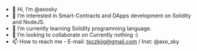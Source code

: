 - 👋 Hi, I’m @axosky
- 👀 I’m interested in Smart-Contracts and DApps development on Solidity and NodeJS.
- 🌱 I’m currently learning Solidity programming language.
- 💞️ I’m looking to collaborate on Currently nothing :)
- 📫 How to reach me - E-mail: toczkijg@gmail.com / Inst: @axo_sky

<!---
axosky/axosky is a ✨ special ✨ repository because its `README.md` (this file) appears on your GitHub profile.
You can click the Preview link to take a look at your changes.
--->
